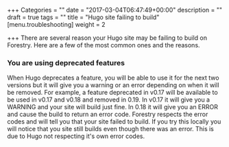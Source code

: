 +++
Categories = ""
date = "2017-03-04T06:47:49+00:00"
description = ""
draft = true
tags = ""
title = "Hugo site failing to build"
[menu.troubleshooting]
weight = 2

+++
There are several reason your Hugo site may be failing to build on Forestry. Here are a few of the most common ones and the reasons.

### You are using deprecated features

When Hugo deprecates a feature, you will be able to use it for the next two versions but it will give you a warning or an error depending on when it will be removed. For example, a feature deprecated in v0.17 will be available to be used in v0.17 and v0.18 and removed in 0.19\. In v0.17 it will give you a WARNING and your site will build just fine. In 0.18 it will give you an ERROR and cause the build to return an error code. Forestry respects the error codes and will tell you that your site failed to build. If you try this locally you will notice that you site still builds even though there was an error. This is due to Hugo not respecting it's own error codes.